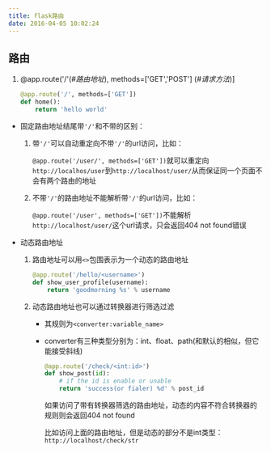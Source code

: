 ```yaml
---
title: flask路由
date: 2016-04-05 10:02:24
---
```


## 路由

1. @app.route('/'(*#路由地址*), methods=['GET','POST'] (*#请求方法*)]  

   ```python
   @app.route('/', methods=['GET'])
   def home():
       return 'hello world'
   ```

* 固定路由地址结尾带`'/'`和不带的区别：  

  1. 带`'/'`可以自动重定向不带`'/'`的url访问，比如：

       `@app.route('/user/', methods=['GET'])`就可以重定向`http://localhos/user`到`http://localhost/user/`从而保证同一个页面不会有两个路由的地址

  2. 不带`'/'`的路由地址不能解析带`'/'`的url访问，比如：

     `@app.route('/user', methods=['GET'])`不能解析`http://localhost/user/`这个url请求，只会返回404 not found错误

* 动态路由地址

  1. 路由地址可以用`<>`包围表示为一个动态的路由地址

     ```python
     @app.route('/hello/<username>')
     def show_user_profile(username):
         return 'goodmorning %s' % username
     ```

  2. 动态路由地址也可以通过转换器进行筛选过滤

     * 其规则为`<converter:variable_name>`


     * converter有三种类型分别为：int、float、path(和默认的相似，但它能接受斜线)

       ```python
       @app.route('/check/<int:id>')
       def show_post(id):
           # if the id is enable or unable
           return 'success(or fialer) %d' % post_id
       ```

       如果访问了带有转换器筛选的路由地址，动态的内容不符合转换器的规则则会返回404 not found

       比如访问上面的路由地址，但是动态的部分不是int类型：`http://localhost/check/str`

